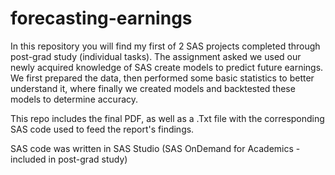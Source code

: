 # forecasting-earnings

In this repository you will find my first of 2 SAS projects completed through post-grad study (individual tasks). The assignment asked we used our newly acquired knowledge of SAS create models to predict future earnings. We first prepared the data, then performed some basic statistics to better understand it, where finally we created models and backtested these models to determine accuracy.

This repo includes the final PDF, as well as a .Txt file with the corresponding SAS code used to feed the report's findings.

SAS code was written in SAS Studio (SAS OnDemand for Academics - included in post-grad study)
